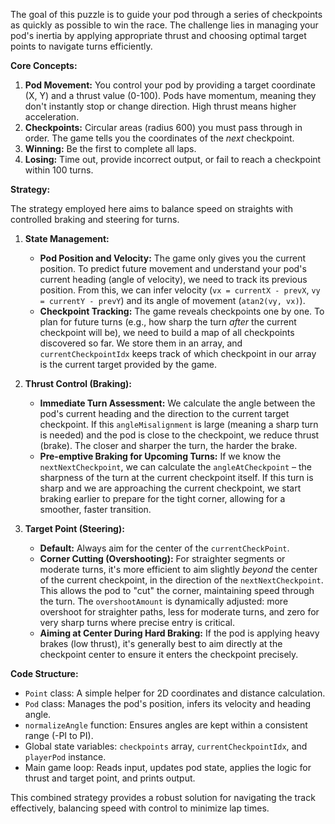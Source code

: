The goal of this puzzle is to guide your pod through a series of checkpoints as quickly as possible to win the race. The challenge lies in managing your pod's inertia by applying appropriate thrust and choosing optimal target points to navigate turns efficiently.

**Core Concepts:**

1.  **Pod Movement:** You control your pod by providing a target coordinate (X, Y) and a thrust value (0-100). Pods have momentum, meaning they don't instantly stop or change direction. High thrust means higher acceleration.
2.  **Checkpoints:** Circular areas (radius 600) you must pass through in order. The game tells you the coordinates of the *next* checkpoint.
3.  **Winning:** Be the first to complete all laps.
4.  **Losing:** Time out, provide incorrect output, or fail to reach a checkpoint within 100 turns.

**Strategy:**

The strategy employed here aims to balance speed on straights with controlled braking and steering for turns.

1.  **State Management:**
    *   **Pod Position and Velocity:** The game only gives you the current position. To predict future movement and understand your pod's current heading (angle of velocity), we need to track its previous position. From this, we can infer velocity (`vx = currentX - prevX`, `vy = currentY - prevY`) and its angle of movement (`atan2(vy, vx)`).
    *   **Checkpoint Tracking:** The game reveals checkpoints one by one. To plan for future turns (e.g., how sharp the turn *after* the current checkpoint will be), we need to build a map of all checkpoints discovered so far. We store them in an array, and `currentCheckpointIdx` keeps track of which checkpoint in our array is the current target provided by the game.

2.  **Thrust Control (Braking):**
    *   **Immediate Turn Assessment:** We calculate the angle between the pod's current heading and the direction to the current target checkpoint. If this `angleMisalignment` is large (meaning a sharp turn is needed) and the pod is close to the checkpoint, we reduce thrust (brake). The closer and sharper the turn, the harder the brake.
    *   **Pre-emptive Braking for Upcoming Turns:** If we know the `nextNextCheckpoint`, we can calculate the `angleAtCheckpoint` – the sharpness of the turn at the current checkpoint itself. If this turn is sharp and we are approaching the current checkpoint, we start braking earlier to prepare for the tight corner, allowing for a smoother, faster transition.

3.  **Target Point (Steering):**
    *   **Default:** Always aim for the center of the `currentCheckPoint`.
    *   **Corner Cutting (Overshooting):** For straighter segments or moderate turns, it's more efficient to aim slightly *beyond* the center of the current checkpoint, in the direction of the `nextNextCheckpoint`. This allows the pod to "cut" the corner, maintaining speed through the turn. The `overshootAmount` is dynamically adjusted: more overshoot for straighter paths, less for moderate turns, and zero for very sharp turns where precise entry is critical.
    *   **Aiming at Center During Hard Braking:** If the pod is applying heavy brakes (low thrust), it's generally best to aim directly at the checkpoint center to ensure it enters the checkpoint precisely.

**Code Structure:**

*   `Point` class: A simple helper for 2D coordinates and distance calculation.
*   `Pod` class: Manages the pod's position, infers its velocity and heading angle.
*   `normalizeAngle` function: Ensures angles are kept within a consistent range (-PI to PI).
*   Global state variables: `checkpoints` array, `currentCheckpointIdx`, and `playerPod` instance.
*   Main game loop: Reads input, updates pod state, applies the logic for thrust and target point, and prints output.

This combined strategy provides a robust solution for navigating the track effectively, balancing speed with control to minimize lap times.